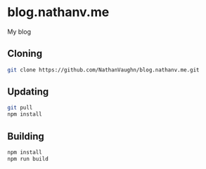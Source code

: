 # blog.nathanv.me

My blog

## Cloning

```bash
git clone https://github.com/NathanVaughn/blog.nathanv.me.git
```

## Updating

```bash
git pull
npm install
```

## Building

```bash
npm install
npm run build
```
